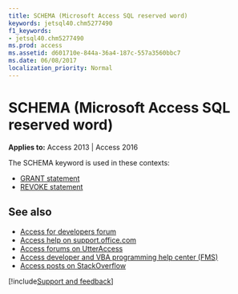 ```yaml
---
title: SCHEMA (Microsoft Access SQL reserved word)
keywords: jetsql40.chm5277490
f1_keywords:
- jetsql40.chm5277490
ms.prod: access
ms.assetid: d601710e-844a-36a4-187c-557a3560bbc7
ms.date: 06/08/2017
localization_priority: Normal
---
```



# SCHEMA (Microsoft Access SQL reserved word)

**Applies to:** Access 2013 | Access 2016

The SCHEMA keyword is used in these contexts:

- [GRANT statement](https://msdn.microsoft.com/library/50ae97ae-d5be-57e5-d9da-f3fc42f01d83%28Office.15%29.aspx)
- [REVOKE statement](https://msdn.microsoft.com/library/69399fd6-c4e8-f2e2-e5f4-48ae779323f5%28Office.15%29.aspx)


## See also

- [Access for developers forum](https://social.msdn.microsoft.com/Forums/office/home?forum=accessdev)
- [Access help on support.office.com](https://support.office.com/search/results?query=Access)
- [Access forums on UtterAccess](https://www.utteraccess.com/forum/index.php?act=idx)
- [Access developer and VBA programming help center (FMS)](https://www.fmsinc.com/MicrosoftAccess/developer/)
- [Access posts on StackOverflow](https://stackoverflow.com/questions/tagged/ms-access)

[!include[Support and feedback](~/includes/feedback-boilerplate.md)]